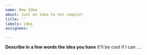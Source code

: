 ```yaml
---
name: New Idea
about: Just an idea to not complet
title: ''
labels: idea
assignees: ''

---
```


**Describe in a few words the idea you have**
It'll be cool if I can ....
